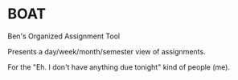 # BOAT
Ben's Organized Assignment Tool

Presents a day/week/month/semester view of assignments.

For the "Eh. I don't have anything due tonight" kind of people (me).
